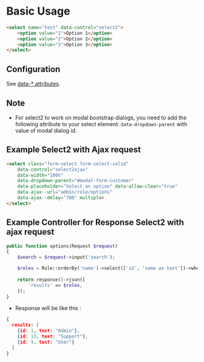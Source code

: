 # Basic Usage

```html
<select name="test" data-control="select2">
    <option value="1">Option 1</option>
    <option value="2">Option 2</option>
    <option value="3">Option 3</option>
</select>
```

## Configuration
See [data-* attributes](https://select2.org/configuration/data-attributes).

## Note
* For select2 to work on modal bootstrap dialogs, you need to add the following attribute to your select element: `data-dropdown-parent` with value of modal dialog id.


## Example Select2 with Ajax request
```html
<select class="form-select form-select-solid" 
    data-control="select2ajax"
    data-width="100%" 
    data-dropdown-parent="#modal-form-customer"
    data-placeholder="Select an option" data-allow-clear="true"
    data-ajax--url="admin/role/options" 
    data-ajax--delay="700" multiple>
</select>
```

## Example Controller for Response Select2 with ajax request
```php
public function options(Request $request)
{
    $search = $request->input('search');

    $roles = Role::orderBy('name')->select(['id', 'name as text'])->where('name', 'like', '%' . $search . '%')->limit(5)->get();
    
    return response()->json([
        'results' => $roles,
    ]);
}
```
* Response will be like this : 
```json
{
  results: [
    {id: 1, text: "Admin"}, 
    {id: 13, text: "Support"}, 
    {id: 9, text: "User"} 
  ]
}
```